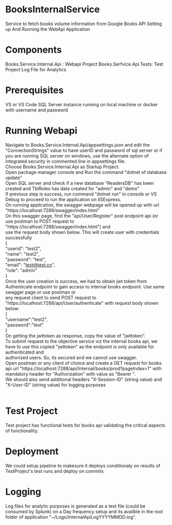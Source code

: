 # BooksInternalService
Service to fetch books volume information from Google Books API
Setting up And Running the WebApi Application

# Components
Books.Service.Internal.Api : Webapi Project
Books.Serfvice.Api.Tests: Test Project
Log File for Analytics

# Prerequisites
VS or VS Code
SQL Server instance running on local machine or docker with username and password

# Running Webapi

Navigate to Books.Service.Internal.Api/appsettings.json and edit the "ConnectionStrings" value to have userID and password of sql server or if you are running SQL server on windows, use the alternate option of integrated security in commented line in appsettings file.<br/>
Choose Books.Service.Internal.Api as Startup Project.<br/>
Open package manager console and Run the command "dotnet ef database update"<br/>
Open SQL server and check if a new database "ReadersDB" has been created and TblRoles has data created for "admin" and "demo"<br/>
If previous step is success, run command "dotnet run" in console or VS Debug to proceed to run the application on IISExpress.<br/>
On running application, the swagger webpage will be opened up with url "https://localhost:7288/swagger/index.html"<br/>
On this swagger page, find the "api/User/Register" post endpoint api (or use postman to POST request to "https://localhost:7288/swagger/index.html") and<br/>
use the request body shown below.  This will create user with credentials successfully<br/>
{<br/>
  "userid": "test2",<br/>
  "name": "test2",<br/>
  "password": "test",<br/>
  "email": "test@test.co",<br/>
  "role": "admin"<br/>
}<br/>
Once the user creation is success, we had to obtain jwt token from Authenticate endpoint to gain access to internal books endpoint. Use same swagger page or use postman or<br/> any request client to send POST request to "https://localhost:7288/api/User/authenticate" with request body shown below:<br/>
{<br/>
    "username":"test2",<br/>
    "password":"test"<br/>
}<br/>
On getting the jwttoken as response, copy the value of "jwttoken".<br/>
To submit request to the objective service viz the internal books api, we have to use this copied "jwttoken" as the endpoint is only available for authenticated and <br/> authorized users.  So, its secured and we cannot use swagger.<br/>
Open postman or any client of choice and create a GET request for books api url "https://localhost:7288/api/Internal/books/prod?pageIndex=1"
with mandatory header for "Authorization" with value as "Bearer <copiedjwttoken>".<br/>
We should also send additional headers "X-Session-ID" (string value) and "X-User-ID" (string value) for logging purposes<br/>
<br/>
# Test Project
Test project has functional tests for books api validating the critical aspects of functionality.

# Deployment
We could setup pipeline to makesure it deploys conditionaly on results of TestProject's test runs and deploy on commits

# Logging
Log files for analytic purposes is generated as a text file (could be consumed by Splunk) on a Day frequency setup and its availble in
the root folder of application  "~/Logs/InternalApiLogYYYYMMDD.log".

